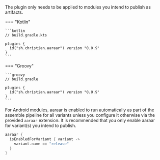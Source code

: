 The plugin only needs to be applied to modules you intend to publish as artifacts.

=== "Kotlin"

    ```kotlin
    // build.gradle.kts

    plugins {
      id("sh.christian.aaraar") version "0.0.9"
    }
    ```

=== "Groovy"

    ```groovy
    // build.gradle

    plugins {
      id("sh.christian.aaraar") version "0.0.9"
    }
    ```

For Android modules, aaraar is enabled to run automatically as part of the assemble pipeline for all variants unless you
configure it otherwise via the provided `aaraar` extension. It is recommended that you only enable aaraar for variant(s)
you intend to publish.

```kotlin
aaraar {
  isEnabledForVariant { variant ->
    variant.name == "release"
  }
}
```
